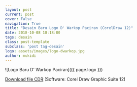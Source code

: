 ```yaml
---
layout: post
current: post
cover: False
navigation: True
title: "Desain Baru Logo D' Warkop Paciran (CorelDraw 12)"
date: 2018-10-08 10:18:00
tags: desain
class: post-template
subclass: 'post tag-desain'
logo: assets/images/logo-dwarkop.jpg
author: mukidi
---
```


![Logo Baru D' Warkop Paciran]({{ page.logo }})

[Download file CDR](assets/zip/dwarkop.zip) (Software: Corel Draw Graphic Suite 12)
